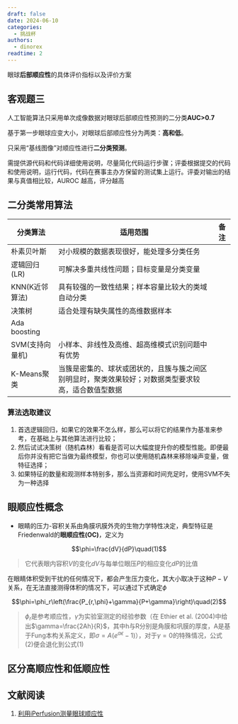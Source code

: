 ```yaml
---
draft: false 
date: 2024-06-10
categories:
  - 挑战杯
authors:
  - dinorex
readtime: 2
---
```


眼球**后部顺应性**的具体评价指标以及评价方案

<!-- more -->

## 客观题三

人工智能算法只采用单次成像数据对眼球后部顺应性预测的二分类**AUC>0.7**

基于第一步眼球应变大小，对眼球后部顺应性分为两类：**高和低**。

只采用“基线图像”对顺应性进行**二分类预测**。

需提供源代码和代码详细使用说明，尽量简化代码运行步骤；评委根据提交的代码和使用说明，运行代码，代码在赛事主办方保留的测试集上运行。评委对输出的结果与真值相比较，AUROC 越高，评分越高

## 二分类常用算法

|分类算法|适用范围|备注|
|-|-|-|
|朴素贝叶斯|对小规模的数据表现很好，能处理多分类任务||
|逻辑回归(LR)|可解决多重共线性问题；目标变量是分类变量||
|KNN(K近邻算法)|具有较强的一致性结果；样本容量比较大的类域自动分类||
|决策树|适合处理有缺失属性的高维数据样本||
|Ada boosting|||
|SVM(支持向量机)|小样本、非线性及高维、超高维模式识别问题中有优势||
|K-Means聚类|当簇是密集的、球状或团状的，且簇与簇之间区别明显时，聚类效果较好；对数据类型要求较高，适合数值型数据||

### 算法选取建议

1. 首选逻辑回归，如果它的效果不怎么样，那么可以将它的结果作为基准来参考，在基础上与其他算法进行比较；
2. 然后试试决策树（随机森林）看看是否可以大幅度提升你的模型性能。即便最后你并没有把它当做为最终模型，你也可以使用随机森林来移除噪声变量，做特征选择；
3. 如果特征的数量和观测样本特别多，那么当资源和时间充足时，使用SVM不失为一种选择

## 眼顺应性概念

- 眼睛的压力-容积关系由角膜巩膜外壳的生物力学特性决定，典型特征是Friedenwald的**眼顺应性(OC)**，定义为

$$\phi=\frac{dV}{dP}\quad(1)$$

> 它代表眼内容积$V$的变化$dV$与每单位眼压$P$的相应变化$dP$的比值

在眼睛体积受到干扰的任何情况下，都会产生压力变化，其大小取决于这种$P-V$关系，在无法直接测得体积的情况下，可以通过下式确定$\phi$

$$\phi=\phi_r\left(\frac{P_{r,\phi}+\gamma}{P+\gamma}\right)\quad(2)$$

> $\phi_r$是参考顺应性，$\gamma$为实验室测定的经验参数（在 Ethier et al. (2004)中给出$\gamma=\frac{2Ah}{R}$，其中h与R分别是角膜和巩膜的厚度，A是基于Fung本构关系定义，即$\sigma=A(e^{\alpha\epsilon}-1)$），对于$\gamma=0$的特殊情况，公式(2)便会退化到公式(1)

## 区分高顺应性和低顺应性



## 文献阅读

1. [利用iPerfusion测量眼球顺应性](https://www.frontiersin.org/articles/10.3389/fbioe.2019.00276/full)